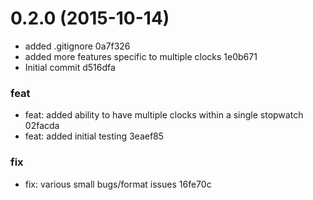 <a name="0.2.0"></a>
# 0.2.0 (2015-10-14)


* added .gitignore 0a7f326
* added more features specific to multiple clocks 1e0b671
* Initial commit d516dfa

### feat

* feat: added ability to have multiple clocks within a single stopwatch 02facda
* feat: added initial testing 3eaef85

### fix

* fix: various small bugs/format issues 16fe70c




